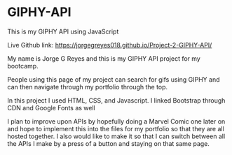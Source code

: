 # GIPHY-API
This is my GIPHY API using JavaScript

Live Github link: https://jorgegreyes018.github.io/Project-2-GIPHY-API/

My name is Jorge G Reyes and this is my GIPHY API project for my bootcamp.

People using this page of my project can search for gifs using GIPHY and can then navigate through my portfolio through the top. 

In this project I used HTML, CSS, and Javascript. I linked Bootstrap through CDN and Google Fonts as well

I plan to improve upon APIs by hopefully doing a Marvel Comic one later on and hope to implement this into the files for my portfolio so that they are all hosted together. I also would like to make it so that I can switch between all the APIs I make by a press of a button and staying on that same page.

